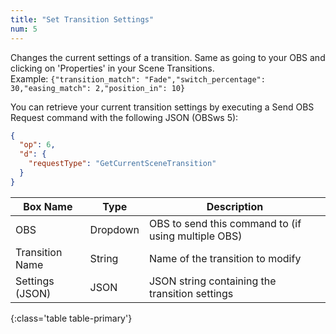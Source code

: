 ```yaml
---
title: "Set Transition Settings"
num: 5
---
```


Changes the current settings of a transition. Same as going to your OBS and clicking on 'Properties' in your Scene Transitions.\
Example: `{"transition_match": "Fade","switch_percentage": 30,"easing_match": 2,"position_in": 10}`

You can retrieve your current transition settings by executing a Send OBS Request command with the following JSON (OBSws 5): 
```json
{
  "op": 6,
  "d": {
    "requestType": "GetCurrentSceneTransition"
  }
}
```

| Box Name | Type | Description | 
|-------|--------|--------
|OBS|Dropdown|OBS to send this command to (if using multiple OBS)|
|Transition Name|	String|	Name of the transition to modify|
|Settings (JSON) |JSON	|JSON string containing the transition settings|
{:class='table table-primary'}









